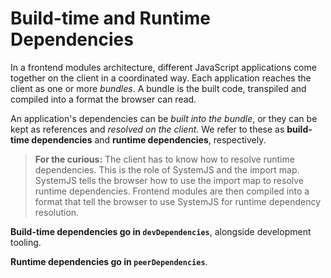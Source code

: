 # Build-time and Runtime Dependencies

In a frontend modules architecture, different JavaScript applications
come together on the client in a coordinated way. Each application
reaches the client as one or more *bundles*. A bundle is the built
code, transpiled and compiled into a format the browser can read.

An application's dependencies can be *built into the bundle*, or
they can be kept as references and *resolved
on the client*. We refer to these as **build-time dependencies**
and **runtime dependencies**, respectively.

> **For the curious:** The client has to know how to resolve runtime
  dependencies. This is the role of SystemJS and the import map.
  SystemJS tells the browser how to use the import map to resolve
  runtime dependencies. Frontend modules are then compiled into a
  format that tell the browser to use SystemJS for runtime
  dependency resolution.

**Build-time dependencies go in `devDependencies`**, alongside
development tooling.

**Runtime dependencies go in `peerDependencies`**.

<!-- What goes in `dependencies`? There's often stuff there... -->
